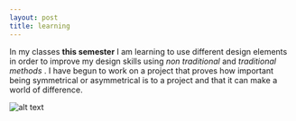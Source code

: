 ```yaml
---
layout: post
title: learning
---
```


In my classes **this semester** I am learning to use different design elements in order to improve my design skills using *non traditional* and *traditional methods* . I have begun to work on a project that proves how important being symmetrical or asymmetrical is to a project and that it can make a world of difference.

![alt text][logo]

[logo]: http://i01.i.aliimg.com/wsphoto/v0/1549494055/DIY-cross-stitch-font-b-painting-b-font-font-b-symmetrical-b-font-diamond-embroidery-font.jpg "Logo Title Text 2"
